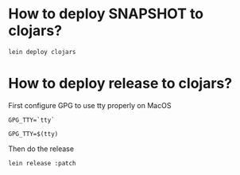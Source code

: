 # How to deploy SNAPSHOT to clojars?

```
lein deploy clojars
```

# How to deploy release to clojars?

First configure GPG to use tty properly on MacOS
```
GPG_TTY=`tty`
```
```
GPG_TTY=$(tty)
```
Then do the release
```
lein release :patch
```
